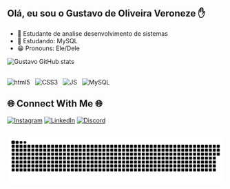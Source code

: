 ## Olá, eu sou o Gustavo de Oliveira Veroneze ✋
- 👾 Estudante de analise desenvolvimento de sistemas
- 🌱 Estudando: MySQL
- 😁 Pronouns: Ele/Dele

![Gustavo GitHub stats](https://github-readme-stats.vercel.app/api?username=GustavoVeroneze&show_icons=true&theme=tokyonight)

<div style="display: inline_block"><br>
    <img allign="center" alt="html5" heigth="30" width="40" src="https://cdn.jsdelivr.net/gh/devicons/devicon@latest/icons/html5/html5-original.svg" /> ‎‎‎     ‎‎
    <img allign="center" alt="CSS3" heigth="30" width="40" src="https://cdn.jsdelivr.net/gh/devicons/devicon@latest/icons/css3/css3-original.svg"/> ‎‎‎     ‎‎
    <img allign="center" alt="JS" heigth="30" width="40" src="https://cdn.jsdelivr.net/gh/devicons/devicon@latest/icons/javascript/javascript-original.svg" /> ‎‎‎     ‎‎
    <img allign="center" alt="MySQL" heigth="30" width="40" src="https://cdn.jsdelivr.net/gh/devicons/devicon@latest/icons/mysql/mysql-original.svg" /> ‎‎‎     ‎‎
</div>

## 🌐 Connect With Me 🌐

[![Instagram](https://img.shields.io/badge/Instagram-%23E4405F.svg?logo=Instagram&logoColor=white)](https://www.instagram.com/gustavo_oliveroneze/)
[![LinkedIn](https://custom-icon-badges.demolab.com/badge/LinkedIn-0A66C2?logo=linkedin-white&logoColor=fff)](https://www.linkedin.com/in/gustavo-veroneze-a2a974328/)
[![Discord](https://img.shields.io/badge/Discord-%235865F2.svg?&logo=discord&logoColor=white)](https://discord.gg/SXhb3EUV)

##

![snake gif](https://github.com/GustavoVeroneze/GustavoVeroneze/blob/output/github-snake-dark.svg)
